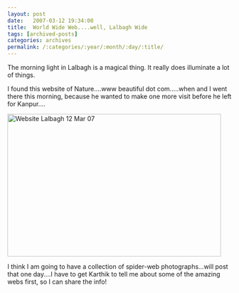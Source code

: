 ```yaml
---
layout: post
date:	2007-03-12 19:34:00
title:  World Wide Web....well, Lalbagh Wide
tags: [archived-posts]
categories: archives
permalink: /:categories/:year/:month/:day/:title/
---
```

The morning light in Lalbagh is a magical thing. It really does illuminate a lot of things.

I found this website of Nature....www beautiful dot com.....when <LJ user="sainath"> and I went there this morning, because he wanted to make one more visit before he left for Kanpur....

<a href="http://www.flickr.com/photos/96476944@N00/418758591/" title="Photo Sharing"><img src="http://farm1.static.flickr.com/162/418758591_3b77b95e9e_o.jpg" width="480" height="320" alt="Website Lalbagh 12 Mar 07" /></a>

I think I am going to have a collection of spider-web photographs...will post that one day....I have to get Karthik to tell me about some of the amazing webs first, so I can share the info!
